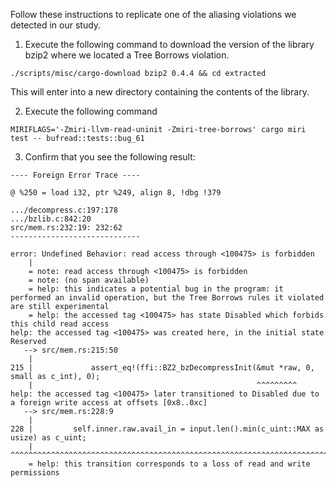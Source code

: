 Follow these instructions to replicate one of the aliasing violations we detected in our study.

1. Execute the following command to download the version of the library bzip2 where we located a Tree Borrows violation.
```
./scripts/misc/cargo-download bzip2 0.4.4 && cd extracted
```
This will enter into a new directory containing the contents of the library. 

2. Execute the following command
```
MIRIFLAGS='-Zmiri-llvm-read-uninit -Zmiri-tree-borrows' cargo miri test -- bufread::tests::bug_61
```

3. Confirm that you see the following result:
```
---- Foreign Error Trace ----

@ %250 = load i32, ptr %249, align 8, !dbg !379

.../decompress.c:197:178
.../bzlib.c:842:20
src/mem.rs:232:19: 232:62
-----------------------------

error: Undefined Behavior: read access through <100475> is forbidden
    |
    = note: read access through <100475> is forbidden
    = note: (no span available)
    = help: this indicates a potential bug in the program: it performed an invalid operation, but the Tree Borrows rules it violated are still experimental
    = help: the accessed tag <100475> has state Disabled which forbids this child read access
help: the accessed tag <100475> was created here, in the initial state Reserved
   --> src/mem.rs:215:50
    |
215 |             assert_eq!(ffi::BZ2_bzDecompressInit(&mut *raw, 0, small as c_int), 0);
    |                                                  ^^^^^^^^^
help: the accessed tag <100475> later transitioned to Disabled due to a foreign write access at offsets [0x8..0xc]
   --> src/mem.rs:228:9
    |
228 |         self.inner.raw.avail_in = input.len().min(c_uint::MAX as usize) as c_uint;
    |         ^^^^^^^^^^^^^^^^^^^^^^^^^^^^^^^^^^^^^^^^^^^^^^^^^^^^^^^^^^^^^^^^^^^^^^^^^
    = help: this transition corresponds to a loss of read and write permissions
```